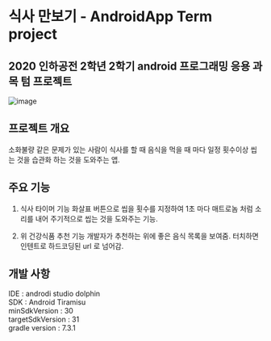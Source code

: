 # 식사 만보기 - AndroidApp Term project
## 2020 인하공전 2학년 2학기 android 프로그래밍 응용 과목 텀 프로젝트

![image](https://user-images.githubusercontent.com/53043464/210194040-a633ef53-d40c-4180-9097-458c8e38ff1c.png)

## 프로젝트 개요
소화불량 같은 문제가 있는 사람이 식사를 할 때 음식을 먹을 때 마다 일정 횟수이상 씹는 것을 습관화 하는 것을 도와주는 앱.

## 주요 기능
1. 식사 타이머 기능
화살표 버튼으로 씹을 횟수를 지정하여 1초 마다 매트로놈 처럼 소리를 내어 주기적으로 씹는 것을 도와주는 기능.<br>

2. 위 건강식품 추천 기능
개발자가 추천하는 위에 좋은 음식 목록을 보여줌. 터치하면 인텐트로 하드코딩된 url 로 넘어감.<br>

## 개발 사항
IDE : androdi studio dolphin<br>
SDK : Android Tiramisu<br>
minSdkVersion : 30<br>
targetSdkVersion : 31<br>
gradle version : 7.3.1

